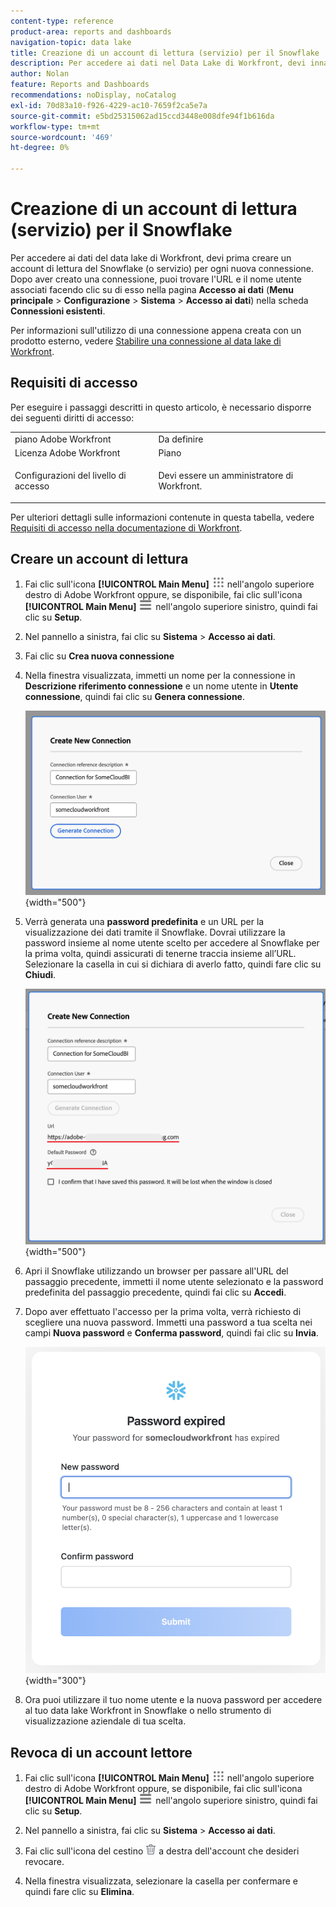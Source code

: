 ```yaml
---
content-type: reference
product-area: reports and dashboards
navigation-topic: data lake
title: Creazione di un account di lettura (servizio) per il Snowflake
description: Per accedere ai dati nel Data Lake di Workfront, devi innanzitutto creare un account di lettura per il Snowflake.
author: Nolan
feature: Reports and Dashboards
recommendations: noDisplay, noCatalog
exl-id: 70d83a10-f926-4229-ac10-7659f2ca5e7a
source-git-commit: e5bd25315062ad15ccd3448e008dfe94f1b616da
workflow-type: tm+mt
source-wordcount: '469'
ht-degree: 0%

---
```


# Creazione di un account di lettura (servizio) per il Snowflake

Per accedere ai dati del data lake di Workfront, devi prima creare un account di lettura del Snowflake (o servizio) per ogni nuova connessione. Dopo aver creato una connessione, puoi trovare l&#39;URL e il nome utente associati facendo clic su di esso nella pagina **Accesso ai dati** (**Menu principale** > **Configurazione** > **Sistema** > **Accesso ai dati**) nella scheda **Connessioni esistenti**.

Per informazioni sull&#39;utilizzo di una connessione appena creata con un prodotto esterno, vedere [Stabilire una connessione al data lake di Workfront](/help/quicksilver/reports-and-dashboards/data-lake/share-data-externally.md).

## Requisiti di accesso

Per eseguire i passaggi descritti in questo articolo, è necessario disporre dei seguenti diritti di accesso:

<table style="table-layout:auto"> 
 <col> 
 <col> 
 <tbody> 
  <tr> 
   <td role="rowheader">piano Adobe Workfront</td> 
   <td>Da definire</td> 
  </tr> 
  <tr> 
   <td role="rowheader">Licenza Adobe Workfront</td> 
   <td>Piano</td> 
  </tr> 
  <tr> 
   <td role="rowheader">Configurazioni del livello di accesso</td> 
   <td> <p>Devi essere un amministratore di Workfront.</p></td> 
  </tr> 
 </tbody> 
</table>

Per ulteriori dettagli sulle informazioni contenute in questa tabella, vedere [Requisiti di accesso nella documentazione di Workfront](/help/quicksilver/administration-and-setup/add-users/access-levels-and-object-permissions/access-level-requirements-in-documentation.md).

## Creare un account di lettura

1. Fai clic sull&#39;icona **[!UICONTROL Main Menu]** ![Main Menu](/help/_includes/assets/main-menu-icon.png) nell&#39;angolo superiore destro di Adobe Workfront oppure, se disponibile, fai clic sull&#39;icona **[!UICONTROL Main Menu]** ![Main Menu](/help/_includes/assets/main-menu-icon-left-nav.png) nell&#39;angolo superiore sinistro, quindi fai clic su **Setup**.

1. Nel pannello a sinistra, fai clic su **Sistema** > **Accesso ai dati**.

1. Fai clic su **Crea nuova connessione**

1. Nella finestra visualizzata, immetti un nome per la connessione in **Descrizione riferimento connessione** e un nome utente in **Utente connessione**, quindi fai clic su **Genera connessione**.

   ![Crea account lettore](/help/quicksilver/reports-and-dashboards/data-lake/assets/new-reader-connection.png) {width="500"}

1. Verrà generata una **password predefinita** e un URL per la visualizzazione dei dati tramite il Snowflake. Dovrai utilizzare la password insieme al nome utente scelto per accedere al Snowflake per la prima volta, quindi assicurati di tenerne traccia insieme all’URL. Selezionare la casella in cui si dichiara di averlo fatto, quindi fare clic su **Chiudi**.

   ![Password account predefinita](/help/quicksilver/reports-and-dashboards/data-lake/assets/default-password-reader-account.png) {width="500"}

1. Apri il Snowflake utilizzando un browser per passare all&#39;URL del passaggio precedente, immetti il nome utente selezionato e la password predefinita del passaggio precedente, quindi fai clic su **Accedi**.

1. Dopo aver effettuato l&#39;accesso per la prima volta, verrà richiesto di scegliere una nuova password. Immetti una password a tua scelta nei campi **Nuova password** e **Conferma password**, quindi fai clic su **Invia**.

   ![Reimposta password Snowflake](/help/quicksilver/reports-and-dashboards/data-lake/assets/reset-snowflake-password.png) {width="300"}

1. Ora puoi utilizzare il tuo nome utente e la nuova password per accedere al tuo data lake Workfront in Snowflake o nello strumento di visualizzazione aziendale di tua scelta.

## Revoca di un account lettore

1. Fai clic sull&#39;icona **[!UICONTROL Main Menu]** ![Main Menu](/help/_includes/assets/main-menu-icon.png) nell&#39;angolo superiore destro di Adobe Workfront oppure, se disponibile, fai clic sull&#39;icona **[!UICONTROL Main Menu]** ![Main Menu](/help/_includes/assets/main-menu-icon-left-nav.png) nell&#39;angolo superiore sinistro, quindi fai clic su **Setup**.

1. Nel pannello a sinistra, fai clic su **Sistema** > **Accesso ai dati**.

1. Fai clic sull&#39;icona del cestino ![icona Elimina](/help/quicksilver/reports-and-dashboards/data-lake/assets/delete.png) a destra dell&#39;account che desideri revocare.

1. Nella finestra visualizzata, selezionare la casella per confermare e quindi fare clic su **Elimina**.
